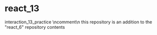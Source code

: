 # react_13
interaction_13_practice \ncomment\n this repository is an addition to the "react_6" repository contents
